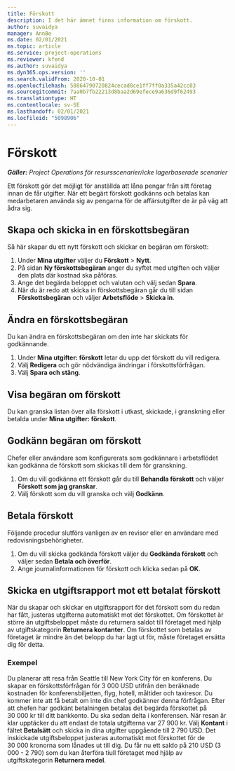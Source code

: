 ```yaml
---
title: Förskott
description: I det här ämnet finns information om förskott.
author: suvaidya
manager: AnnBe
ms.date: 02/01/2021
ms.topic: article
ms.service: project-operations
ms.reviewer: kfend
ms.author: suvaidya
ms.dyn365.ops.version: ''
ms.search.validFrom: 2020-10-01
ms.openlocfilehash: 58864790720824cecad8ce1ff7ff0a335a42cc03
ms.sourcegitcommit: 7aa0b7fb22213d8baa2d69efece9a636d9f62493
ms.translationtype: HT
ms.contentlocale: sv-SE
ms.lasthandoff: 02/01/2021
ms.locfileid: "5098906"
---
```

# <a name="cash-advance"></a>Förskott

_**Gäller:** Project Operations för resursscenarier/icke lagerbaserade scenarier_

Ett förskott gör det möjligt för anställda att låna pengar från sitt företag innan de får utgifter. När ett begärt förskott godkänns och betalas kan medarbetaren använda sig av pengarna för de affärsutgifter de är på väg att ådra sig. 

## <a name="create-and-submit-a-cash-advance-request"></a>Skapa och skicka in en förskottsbegäran
Så här skapar du ett nytt förskott och skickar en begäran om förskott: 

1. Under **Mina utgifter** väljer du **Förskott** > **Nytt**. 
2. På sidan **Ny förskottsbegäran** anger du syftet med utgiften och väljer den plats där kostnad ska påföras.
3. Ange det begärda beloppet och valutan och välj sedan **Spara**. 
4. När du är redo att skicka in förskottsbegäran går du till sidan **Förskottsbegäran** och väljer **Arbetsflöde** > **Skicka in**.

## <a name="modify-a-cash-advance-request"></a>Ändra en förskottsbegäran

Du kan ändra en förskottsbegäran om den inte har skickats för godkännande.

1. Under **Mina utgifter: förskott** letar du upp det förskott du vill redigera.
2. Välj **Redigera** och gör nödvändiga ändringar i förskottsförfrågan. 
3. Välj **Spara och stäng**.


## <a name="view-cash-advance-requests"></a>Visa begäran om förskott
Du kan granska listan över alla förskott i utkast, skickade, i granskning eller betalda under **Mina utgifter: förskott**. 

## <a name="approve-cash-advance-requests"></a>Godkänn begäran om förskott

Chefer eller användare som konfigurerats som godkännare i arbetsflödet kan godkänna de förskott som skickas till dem för granskning. 

1. Om du vill godkänna ett förskott går du till **Behandla förskott** och väljer **Förskott som jag granskar**.
2. Välj förskott som du vill granska och välj **Godkänn**.  

## <a name="pay-cash-advances"></a>Betala förskott 
Följande procedur slutförs vanligen av en revisor eller en användare med redovisningsbehörigheter.

1. Om du vill skicka godkända förskott väljer du **Godkända förskott** och väljer sedan **Betala och överför**.  
2. Ange journalinformationen för förskott och klicka sedan på **OK**. 

## <a name="submit-an-expense-report-against-a-paid-cash-advance"></a>Skicka en utgiftsrapport mot ett betalat förskott 

När du skapar och skickar en utgiftsrapport för det förskott som du redan har fått, justeras utgifterna automatiskt mot det förskottet. Om förskottet är större än utgiftsbeloppet måste du returnera saldot till företaget med hjälp av utgiftskategorin **Returnera kontanter**. Om förskottet som betalas av företaget är mindre än det belopp du har lagt ut för, måste företaget ersätta dig för detta. 

### <a name="example"></a>Exempel
Du planerar att resa från Seattle till New York City för en konferens. Du skapar en förskottsförfrågan för 3 000 USD utifrån den beräknade kostnaden för konferensbiljetten, flyg, hotell, måltider och taxiresor. Du kommer inte att få betalt om inte din chef godkänner denna förfrågan. Efter att chefen har godkänt betalningen betalas det begärda förskottet på 30 000 kr till ditt bankkonto. Du ska sedan delta i konferensen. När resan är klar upptäcker du att endast de totala utgifterna var 27 900 kr. Välj **Kontant** i fältet **Betalsätt** och skicka in dina utgifter uppgående till 2 790 USD. Det inskickade utgiftsbeloppet justeras automatiskt mot förskottet för de 30 000 kronorna som lånades ut till dig. Du får nu ett saldo på 210 USD (3 000 - 2 790) som du kan återföra tiull företaget med hjälp av utgiftskategorin **Returnera medel**.

